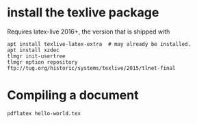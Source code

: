 # install the texlive package

Requires latex-live 2016+, the version that is shipped with 

```
apt install texlive-latex-extra  # may already be installed.
apt install xzdec
tlmgr init-usertree
tlmgr option repository ftp://tug.org/historic/systems/texlive/2015/tlnet-final 

```


# Compiling a document

```
pdflatex hello-world.tex
```
